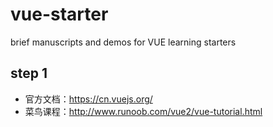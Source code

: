 # vue-starter
brief manuscripts and demos for VUE learning starters

## step 1
* 官方文档：https://cn.vuejs.org/
* 菜鸟课程：http://www.runoob.com/vue2/vue-tutorial.html
